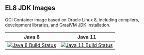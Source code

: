 EL8 JDK Images
-------------

OCI Container image based on Oracle Linux 8, including compilers, development libraries,
and GraalVM JDK Installation.

| **Java 8**                                            | **Java 11**                                             |
| ----------------------------------------------------- | ------------------------------------------------------- |
| [![Java 8 Build Status][jdk8 build]][pipelines build] | [![Java 11 Build Status][jdk11 build]][pipelines build] |

[pipelines build]: https://dev.azure.com/duchessa/oci-el8-jdk/_build/latest?definitionId=1&branchName=master
[jdk8 build]: https://dev.azure.com/duchessa/oci-el8-jdk/_apis/build/status/duchessa.oci-el8-jdk?branchName=master&jobName=Build%20JDK%208
[jdk11 build]: https://dev.azure.com/duchessa/oci-el8-jdk/_apis/build/status/duchessa.oci-el8-jdk?branchName=master&jobName=Build%20JDK%2011
